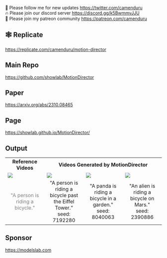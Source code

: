 🐣 Please follow me for new updates https://twitter.com/camenduru <br />
🔥 Please join our discord server https://discord.gg/k5BwmmvJJU <br />
🥳 Please join my patreon community https://patreon.com/camenduru <br />

## 🕸 Replicate
https://replicate.com/camenduru/motion-director

## Main Repo
https://github.com/showlab/MotionDirector

## Paper
https://arxiv.org/abs/2310.08465

## Page
https://showlab.github.io/MotionDirector/

## Output

<table class="center">
<tr>
  <td style="text-align:center;"><b>Reference Videos</b></td>
  <td style="text-align:center;" colspan="3"><b>Videos Generated by MotionDirector</b></td>
</tr>
<tr>
  <td><img src=https://raw.githubusercontent.com/showlab/MotionDirector/main/assets/multi_videos_results/reference_videos.gif></td>
  <td><img src=https://raw.githubusercontent.com/showlab/MotionDirector/main/assets/multi_videos_results/A_person_is_riding_a_bicycle_past_the_Eiffel_Tower_7192280.gif></td>
  <td><img src=https://raw.githubusercontent.com/showlab/MotionDirector/main/assets/multi_videos_results/A_panda_is_riding_a_bicycle_in_a_garden_8040063.gif></td>              
  <td><img src=https://raw.githubusercontent.com/showlab/MotionDirector/main/assets/multi_videos_results/An_alien_is_riding_a_bicycle_on_Mars_2390886.gif></td>
</tr>
<tr>
  <td width=25% style="text-align:center;color:gray;">"A person is riding a bicycle."</td>
  <td width=25% style="text-align:center;">"A person is riding a bicycle past the Eiffel Tower.” </br> seed: 7192280</td>
  <td width=25% style="text-align:center;">"A panda is riding a bicycle in a garden."  </br> seed: 8040063</td>
  <td width=25% style="text-align:center;">"An alien is riding a bicycle on Mars."  </br> seed: 2390886</td>
</tr>
</table>

## Sponsor
https://modelslab.com
